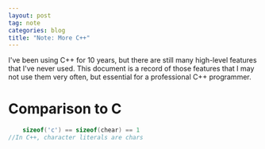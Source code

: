 ```yaml
---
layout: post
tag: note
categories: blog
title: "Note: More C++"
---
```


I've been using C++ for 10 years, but there are still many high-level features that I've never used. This document is a record of those features that I may not use them very often, but essential for a professional C++ programmer.

# Comparison to C

```cpp
    sizeof('c') == sizeof(chear) == 1
//In C++, character literals are chars 
```